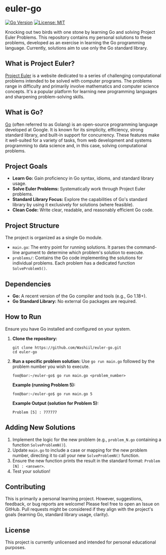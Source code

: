 # euler-go

[![Go Version](https://img.shields.io/badge/Go-1.XX+-blue.svg)](https://golang.org/) [![License: MIT](https://img.shields.io/badge/License-MIT-yellow.svg)](https://opensource.org/licenses/MIT) 

Knocking out two birds with one stone by learning Go and solving Project Euler Problems. This repository contains my personal solutions to these problems, developed as an exercise in learning the Go programming language. Currently, solutions aim to use only the Go standard library.

## What is Project Euler?

[Project Euler](https://projecteuler.net/) is a website dedicated to a series of challenging computational problems intended to be solved with computer programs. The problems range in difficulty and primarily involve mathematics and computer science concepts. It's a popular platform for learning new programming languages and sharpening problem-solving skills.

## What is Go?

[Go](https://golang.org/) (often referred to as Golang) is an open-source programming language developed at Google. It is known for its simplicity, efficiency, strong standard library, and built-in support for concurrency. These features make it well-suited for a variety of tasks, from web development and systems programming to data science and, in this case, solving computational problems.

## Project Goals

* **Learn Go:** Gain proficiency in Go syntax, idioms, and standard library usage.
* **Solve Euler Problems:** Systematically work through Project Euler problems.
* **Standard Library Focus:** Explore the capabilities of Go's standard library by using it exclusively for solutions (where feasible).
* **Clean Code:** Write clear, readable, and reasonably efficient Go code.

## Project Structure

The project is organized as a single Go module.

* `main.go`: The entry point for running solutions. It parses the command-line argument to determine which problem's solution to execute.
* `problems/`: Contains the Go code implementing the solutions for individual problems. Each problem has a dedicated function `SolveProblem5()`.

## Dependencies

* **Go:** A recent version of the Go compiler and tools (e.g., Go 1.18+).
* **Go Standard Library:** No external Go packages are required.

## How to Run

Ensure you have Go installed and configured on your system.

1.  **Clone the repository:**
    ```shell
    git clone https://github.com/Washiil/euler-go.git
    cd euler-go
    ```

2.  **Run a specific problem solution:**
    Use `go run main.go` followed by the problem number you wish to execute.

    ```shell
    foo@bar:~/euler-go$ go run main.go <problem_number>
    ```

    **Example (running Problem 5):**
    ```shell
    foo@bar:~/euler-go$ go run main.go 5
    ```

    **Example Output (solution for Problem 5):**
    ```shell
    Problem [5] : 777777
    ```

## Adding New Solutions

1.  Implement the logic for the new problem (e.g., `problem_N.go` containing a function `SolveProblemN()`).
2.  Update `main.go` to include a case or mapping for the new problem number, directing it to call your new `SolveProblemN()` function.
3.  Ensure the new function prints the result in the standard format: `Problem [N] : <answer>`.
4.  Test your solution!

## Contributing

This is primarily a personal learning project. However, suggestions, feedback, or bug reports are welcome! Please feel free to open an Issue on GitHub. Pull requests might be considered if they align with the project's goals (learning Go, standard library usage, clarity).

## License

This project is currently unlicensed and intended for personal educational purposes.
